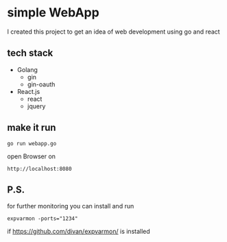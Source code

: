 # simple WebApp

I created this project to get an idea of web development using go and react

## tech stack

+ Golang
    + gin
    + gin-oauth
+ React.js
    + react
    + jquery

## make it run

```
go run webapp.go
```
open Browser on

`http://localhost:8080`

## P.S.

for further monitoring you can install and run

`expvarmon -ports="1234"`

if https://github.com/divan/expvarmon/ is installed
